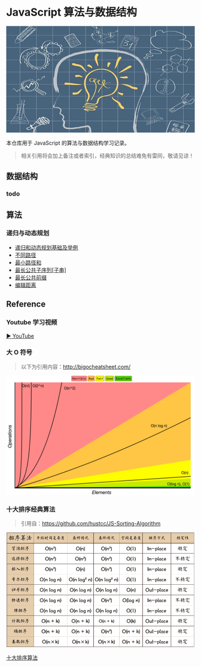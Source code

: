 # JavaScript 算法与数据结构

![bg](https://raw.githubusercontent.com/JTangming/algorithms/master/assets/bg.jpg)

本仓库用于 JavaScript 的算法与数据结构学习记录。

> 相关引用将会加上备注或者索引，经典知识的总结难免有雷同，敬请见谅！

## 数据结构

### todo

## 算法

### 递归与动态规划
- [递归和动态规划基础及举例](https://github.com/JTangming/blog/issues/31)
- [不同路径](https://github.com/JTangming/algorithms/blob/master/src/algorithms/dp-recursive/%E4%B8%8D%E5%90%8C%E8%B7%AF%E5%BE%84.md)
- [最小路径和](https://github.com/JTangming/algorithms/blob/master/src/algorithms/dp-recursive/%E6%9C%80%E5%B0%8F%E8%B7%AF%E5%BE%84%E5%92%8C.md)
- [最长公共子序列[子串]](https://github.com/JTangming/algorithms/blob/master/src/algorithms/dp-recursive/%E6%9C%80%E9%95%BF%E5%85%AC%E5%85%B1%E5%AD%90%E5%BA%8F%E5%88%97%5B%E5%AD%90%E4%B8%B2%5D.md)
- [最长公共前缀](https://github.com/JTangming/algorithms/blob/master/src/algorithms/string/%E6%9C%80%E9%95%BF%E5%85%AC%E5%85%B1%E5%89%8D%E7%BC%80.md)
- [编辑距离](https://github.com/JTangming/algorithms/blob/080176ccf5420ab0faeef232caddc219fa61288c/src/algorithms/dp-recursive/%E7%BC%96%E8%BE%91%E8%B7%9D%E7%A6%BB.md)


## Reference
### Youtube 学习视频

[▶ YouTube](https://www.youtube.com/playlist?list=PLLXdhg_r2hKA7DPDsunoDZ-Z769jWn4R8)

### 大 O 符号
> 以下为引用内容：http://bigocheatsheet.com/

![Big O graphs](./assets/big-o-graph.png)

### 十大排序经典算法
> 引用自：https://github.com/hustcc/JS-Sorting-Algorithm

![sort](https://raw.githubusercontent.com/JTangming/algorithms/master/assets/algorithm/sort/sort.png)

[十大排序算法](https://github.com/hustcc/JS-Sorting-Algorithm)